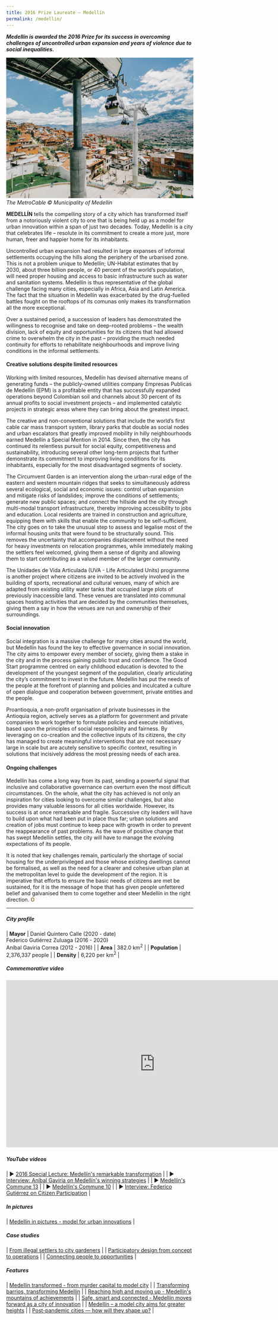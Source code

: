```yaml
---
title: 2016 Prize Laureate — Medellín
permalink: /medellin/
--- 
```


***Medellín is awarded the 2016 Prize for its success in overcoming challenges of uncontrolled urban expansion and years of violence due to social inequalities.***

![Medellín](/images/laureates/medellin.jpg)*The MetroCable © Municipality of Medellín*

**MEDELLÍN** tells the compelling story of a city which has transformed itself from a notoriously violent city to one that is being held up as a model for urban innovation within a span of just two decades. Today, Medellín is a city that celebrates life – resolute in its commitment to create a more just, more human, freer and happier home for its inhabitants. 

Uncontrolled urban expansion had resulted in large expanses of informal settlements occupying the hills along the periphery of the urbanised zone. This is not a problem unique to Medellín; UN-Habitat estimates that by 2030, about three billion people, or 40 percent of the world’s population, will need proper housing and access to basic infrastructure such as water and sanitation systems. Medellín is thus representative of the global challenge facing many cities, especially in Africa, Asia and Latin America. The fact that the situation in Medellín was exacerbated by the drug-fuelled battles fought on the rooftops of its comunas only makes its transformation all the more exceptional. 

Over a sustained period, a succession of leaders has demonstrated the willingness to recognise and take on deep-rooted problems – the wealth division, lack of equity and opportunities for its citizens that had allowed crime to overwhelm the city in the past – providing the much needed continuity for efforts to rehabilitate neighbourhoods and improve living conditions in the informal settlements. 

#### **Creative solutions despite limited resources**

Working with limited resources, Medellín has devised alternative means of generating funds – the publicly-owned utilities company Empresas Publicas de Medellín (EPM) is a profitable entity that has successfully expanded operations beyond Colombian soil and channels about 30 percent of its annual profits to social investment projects – and implemented catalytic projects in strategic areas where they can bring about the greatest impact. 

The creative and non-conventional solutions that include the world’s first cable car mass transport system, library parks that double as social nodes and urban escalators that greatly improved mobility in hilly neighbourhoods earned Medellín a Special Mention in 2014. Since then, the city has continued its relentless pursuit for social equity, competitiveness and sustainability, introducing several other long-term projects that further demonstrate its commitment to improving living conditions for its inhabitants, especially for the most disadvantaged segments of society. 

The Circumvent Garden is an intervention along the urban-rural edge of the eastern and western mountain ridges that seeks to simultaneously address several ecological, social and economic issues: control urban expansion and mitigate risks of landslides; improve the conditions of settlements; generate new public spaces; and connect the hillside and the city through multi-modal transport infrastructure, thereby improving accessibility to jobs and education. Local residents are trained in construction and agriculture, equipping them with skills that enable the community to be self-sufficient. The city goes on to take the unusual step to assess and legalise most of the informal housing units that were found to be structurally sound. This removes the uncertainty that accompanies displacement without the need for heavy investments on relocation programmes, while immediately making the settlers feel welcomed, giving them a sense of dignity and allowing them to start contributing as a valued member of the larger community. 

The Unidades de Vida Articulada (UVA - Life Articulated Units) programme is another project where citizens are invited to be actively involved in the building of sports, recreational and cultural venues, many of which are adapted from existing utility water tanks that occupied large plots of previously inaccessible land. These venues are translated into communal spaces hosting activities that are decided by the communities themselves, giving them a say in how the venues are run and ownership of their surroundings. 

#### **Social innovation**

Social integration is a massive challenge for many cities around the world, but Medellín has found the key to effective governance in social innovation. The city aims to empower every member of society, giving them a stake in the city and in the process gaining public trust and confidence. The Good Start programme centred on early childhood education is devoted to the development of the youngest segment of the population, clearly articulating the city’s commitment to invest in the future. Medellín has put the needs of the people at the forefront of planning and policies and inculcated a culture of open dialogue and cooperation between government, private entities and the people. 

Proantioquia, a non-profit organisation of private businesses in the Antioquia region, actively serves as a platform for government and private companies to work together to formulate policies and execute initiatives, based upon the principles of social responsibility and fairness. By leveraging on co-creation and the collective inputs of its citizens, the city has managed to create meaningful interventions that are not necessary large in scale but are acutely sensitive to specific context, resulting in solutions that incisively address the most pressing needs of each area. 

#### **Ongoing challenges**

Medellín has come a long way from its past, sending a powerful signal that inclusive and collaborative governance can overturn even the most difficult circumstances. On the whole, what the city has achieved is not only an inspiration for cities looking to overcome similar challenges, but also provides many valuable lessons for all cities worldwide. However, its success is at once remarkable and fragile. Successive city leaders will have to build upon what had been put in place thus far; urban solutions and creation of jobs must continue to keep pace with growth in order to prevent the reappearance of past problems. As the wave of positive change that has swept Medellín settles, the city will have to manage the evolving expectations of its people. 

It is noted that key challenges remain, particularly the shortage of social housing for the underprivileged and those whose existing dwellings cannot be formalised, as well as the need for a clearer and cohesive urban plan at the metropolitan level to guide the development of the region. It is imperative that efforts to ensure the basic needs of citizens are met be sustained, for it is the message of hope that has given people unfettered belief and galvanised them to come together and steer Medellín in the right direction. **<font color="#967942">O</font>**

---

##### **City profile**

| **Mayor** | Daniel Quintero Calle (2020 - date) <br> Federico Gutiérrez Zuluaga (2016 - 2020) <br> Aníbal Gaviria Correa (2012 - 2016) |
| **Area** | 382.0 km<sup>2</sup> |
| **Population** | 2,376,337 people | 
| **Density** | 6,220 per km<sup>2</sup> |

##### **Commemorative video** 

<div class="bp-youtube">

<iframe width="800" height="450" src="https://www.youtube.com/embed/P5BzIa90x1A" title="YouTube video player" frameborder="0" allow="accelerometer; autoplay; clipboard-write; encrypted-media; gyroscope; picture-in-picture" allowfullscreen></iframe>

</div>

##### **YouTube videos** 

| ▶️ [2016 Special Lecture: Medellín's remarkable transformation](https://youtu.be/dcjTT8TAgTU) |
| ▶️ [Interview: Aníbal Gaviria on Medellín's winning strategies](https://youtu.be/UtIrcsydT14) |
| ▶️ [Medellín's Commune 13](https://youtu.be/LBFrfy7aQFs) |
| ▶️ [Medellín's Commune 10](https://youtu.be/7eeiOgC8FKg) |
| ▶️ [Interview: Federico Gutiérrez on Citizen Participation](https://youtu.be/BdZR6HdtcSI) |

##### **In pictures** 

| [Medellín in pictures - model for urban innovations](/resources/in-pictures/medellin/) |

##### **Case studies** 

| [From illegal settlers to city gardeners](/resources/case-studies/circumvent-garden/) |
| [Participatory design from concept to operations](/resources/case-studies/uva/) |
| [Connecting people to opportunities](/resources/case-studies/metrocable/) |

##### **Features** 

| [Medellín transformed - from murder capital to model city](/resources/features/medellin-transformed/) |
| [Transforming barrios, transforming Medellín](/resources/features/transforming-barrios-transforming-medellin/) |
| [Reaching high and moving up - Medellín's mountains of achievements](/resources/features/reaching-high-moving-up/) |
| [Safe, smart and connected - Medellín moves forward as a city of innovation](/resources/features/safe-smart-connected/) |
| [Medellín – a model city aims for greater heights](/resources/features/medellin-model-city-greater-heights/) |
| [Post-pandemic cities — how will they shape up?](/resources/features/post-pandemic-cities/) |
